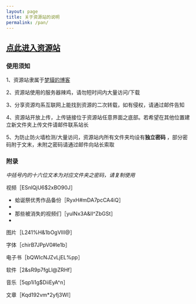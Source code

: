 ```yaml
---
layout: page
title: 关于资源站的说明
permalink: /pan/
---
```

## [点此进入资源站](http://pan.totemblog.tk/)

### 使用须知

1、资源站隶属于[梦貘的博客](https://blog.totemblog.tk/)

2、资源站使用的服务器辣鸡，请勿短时间内大量访问/下载

3、分享资源均系互联网上能找到资源的二次转载，如有侵权，请通过邮件告知

4、资源站开放上传，上传链接位于资源站任意界面之底部。若希望在其他位置建立新文件夹上传文件请邮件联系站长

5、为防止防火墙检测/大量访问，资源站内所有文件夹均设有**独立密码** ，部分密码附于文末，未附之密码请通过邮件向站长索取

### 附录

*中括号内的十六位文本为对应文件夹之密码，请复制使用*

视频［ESnlQjU6$2xBO90J］

- 蛤诞祭优秀作品备份［RyxH#mDA7pcCA4iQ］
- 
- 那些被消失的视频们［yulNx3A&lI^ZbGSt］
- 
图片［L241%H&1bOgVIlI@］

字体［chirB7JPpV0#le1b］

电子书［bQWIcNJZvLjEL%pp］

软件［2&sR9p7fgLl@ZRHf］

音乐［5qp1i1g$DiiEyA^n］

文章［Kqd192vm*2yfj3WI］

